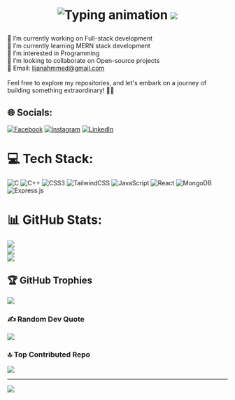 <h1 align="center">
 
  <img
   src="https://readme-typing-svg.herokuapp.com/?font=Righteous&size=35&center=true&vCenter=true&width=500&height=70&color=F59E0B&duration=4000&lines=Hi+There!+👋;+I'm+Lijan+Ahmmed!🤵‍♂️;+Full-stack+Developer!💞️!;"
   alt="Typing animation"
 />
   <img src="https://user-images.githubusercontent.com/73097560/115834477-dbab4500-a447-11eb-908a-139a6edaec5c.gif">
</h1>

🔭 I’m currently working on Full-stack development<br>🌱 I’m currently learning MERN stack development<br>👀 I’m interested in Programming<br>👯 I’m looking to collaborate on Open-source projects<br> 📩 Email: lijanahmmed@gmail.com<br><br>  Feel free to explore my repositories, and let's embark on a journey of building something extraordinary! 🚀✨<br>


## 🌐 Socials:
[![Facebook](https://img.shields.io/badge/Facebook-%231877F2.svg?logo=Facebook&logoColor=white)](https://facebook.com/lijanahmmed.9) [![Instagram](https://img.shields.io/badge/Instagram-%23E4405F.svg?logo=Instagram&logoColor=white)](https://instagram.com/lijanahmmed) [![LinkedIn](https://img.shields.io/badge/LinkedIn-%230077B5.svg?logo=linkedin&logoColor=white)](https://linkedin.com/in/lijanahmmed) 

# 💻 Tech Stack:
![C](https://img.shields.io/badge/c-%2300599C.svg?style=for-the-badge&logo=c&logoColor=white) ![C++](https://img.shields.io/badge/c++-%2300599C.svg?style=for-the-badge&logo=c%2B%2B&logoColor=white) ![CSS3](https://img.shields.io/badge/css3-%231572B6.svg?style=for-the-badge&logo=css3&logoColor=white) ![TailwindCSS](https://img.shields.io/badge/tailwindcss-%2338B2AC.svg?style=for-the-badge&logo=tailwind-css&logoColor=white) ![JavaScript](https://img.shields.io/badge/javascript-%23323330.svg?style=for-the-badge&logo=javascript&logoColor=%23F7DF1E) ![React](https://img.shields.io/badge/react-%2320232a.svg?style=for-the-badge&logo=react&logoColor=%2361DAFB) ![MongoDB](https://img.shields.io/badge/MongoDB-%234ea94b.svg?style=for-the-badge&logo=mongodb&logoColor=white) ![Express.js](https://img.shields.io/badge/express.js-%23404d59.svg?style=for-the-badge&logo=express&logoColor=%2361DAFB)
# 📊 GitHub Stats:
![](https://github-readme-stats.vercel.app/api?username=lijanahmmed&theme=default&hide_border=false&include_all_commits=true&count_private=true)<br/>
![](https://github-readme-streak-stats.herokuapp.com/?user=lijanahmmed&theme=default&hide_border=false)<br/>
![](https://github-readme-stats.vercel.app/api/top-langs/?username=lijanahmmed&theme=default&hide_border=false&include_all_commits=true&count_private=true&layout=compact)

## 🏆 GitHub Trophies
![](https://github-profile-trophy.vercel.app/?username=lijanahmmed&theme=radical&no-frame=false&no-bg=false&margin-w=4)

### ✍️ Random Dev Quote
![](https://quotes-github-readme.vercel.app/api?type=horizontal&theme=radical)

### 🔝 Top Contributed Repo
![](https://github-contributor-stats.vercel.app/api?username=lijanahmmed&limit=5&theme=dark&combine_all_yearly_contributions=true)

---
[![](https://visitcount.itsvg.in/api?id=lijanahmmed&icon=0&color=0)](https://visitcount.itsvg.in)

<!-- Proudly created with GPRM ( https://gprm.itsvg.in ) -->
